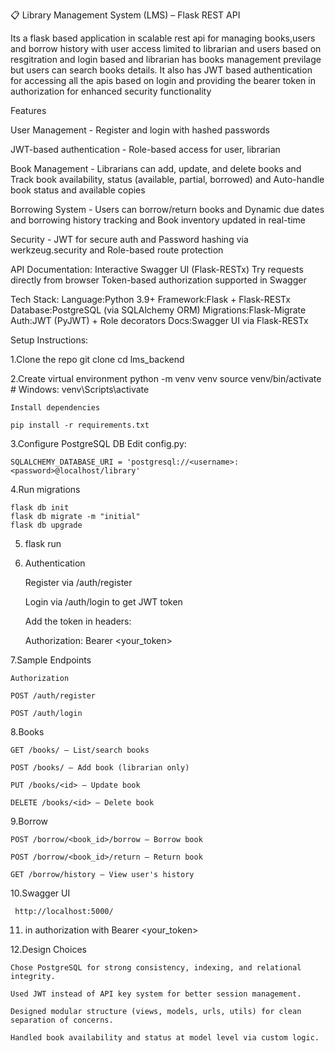 📋 Library Management System (LMS) – Flask REST API


Its a flask based application in scalable rest api for managing books,users and borrow history with user access limited to librarian and users based on resgitration and login based and librarian has books management previlage but users can search books details. It also has JWT based authentication for accessing all the apis based on login and providing the bearer token in authorization for enhanced security functionality


Features

User Management - Register and login with hashed passwords

JWT-based authentication - Role-based access for user, librarian

Book Management - Librarians can add, update, and delete books and  
    Track book availability, status (available, partial, borrowed) and Auto-handle book status and available copies

Borrowing System - Users can borrow/return books and 
    Dynamic due dates and borrowing history tracking and 
    Book inventory updated in real-time

Security - JWT for secure auth and 
    Password hashing via werkzeug.security and
    Role-based route protection

API Documentation:
    Interactive Swagger UI (Flask-RESTx)
    Try requests directly from browser
    Token-based authorization supported in Swagger

Tech Stack:
    Language:Python 3.9+
    Framework:Flask + Flask-RESTx
    Database:PostgreSQL (via SQLAlchemy ORM)
    Migrations:Flask-Migrate
    Auth:JWT (PyJWT) + Role decorators
    Docs:Swagger UI via Flask-RESTx


Setup Instructions:

1.Clone the repo
    git clone <your-repo-url>
    cd lms_backend

2.Create virtual environment
    python -m venv venv
    source venv/bin/activate  # Windows: venv\Scripts\activate

    Install dependencies

    pip install -r requirements.txt

3.Configure PostgreSQL DB
    Edit config.py:

    SQLALCHEMY_DATABASE_URI = 'postgresql://<username>:<password>@localhost/library'

4.Run migrations

    flask db init
    flask db migrate -m "initial"
    flask db upgrade


5. flask run


6. Authentication

    Register via /auth/register

    Login via /auth/login to get JWT token

    Add the token in headers:

    Authorization: Bearer <your_token>

7.Sample Endpoints

    Authorization

    POST /auth/register

    POST /auth/login

8.Books

    GET /books/ – List/search books

    POST /books/ – Add book (librarian only)

    PUT /books/<id> – Update book

    DELETE /books/<id> – Delete book

9.Borrow

    POST /borrow/<book_id>/borrow – Borrow book

    POST /borrow/<book_id>/return – Return book

    GET /borrow/history – View user's history

10.Swagger UI

     http://localhost:5000/

11. in authorization with Bearer <your_token>

12.Design Choices

    Chose PostgreSQL for strong consistency, indexing, and relational integrity.

    Used JWT instead of API key system for better session management.

    Designed modular structure (views, models, urls, utils) for clean separation of concerns.

    Handled book availability and status at model level via custom logic.

